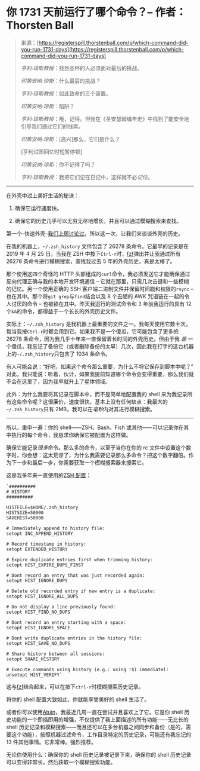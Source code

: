 <!--yml

类别：未分类

日期：2024 年 05 月 27 日 14:59:50

-->

# 你 1731 天前运行了哪个命令？– 作者：Thorsten Ball

> 来源：[https://registerspill.thorstenball.com/p/which-command-did-you-run-1731-days](https://registerspill.thorstenball.com/p/which-command-did-you-run-1731-days)
> 
> *亨利·琼斯教授*：找到圣杯的人必须面对最后的挑战。
> 
> *印第安纳·琼斯*：什么最后的挑战？
> 
> *亨利·琼斯教授*：如此致命的三个装置。
> 
> *印第安纳·琼斯*：陷阱？
> 
> *亨利·琼斯教授*：哦，记得。但我在《圣安瑟姆编年史》中找到了能安全地引导我们通过它们的线索。
> 
> *印第安纳·琼斯*：[高兴]那么，它们是什么？
> 
> [亨利试图回忆时短暂停顿]
> 
> *印第安纳·琼斯*：你不记得了吗？
> 
> *亨利·琼斯教授*：我把它们记在日记中，这样就不必*记住*。

*******

在外壳中过上美好生活的秘诀：

1.  确保它运行速度快。

1.  确保它的历史几乎可以无穷无尽地增长，并且可以通过模糊搜索来查找。

第一个–快速外壳–[我们上周讨论过](https://registerspill.thorstenball.com/p/how-fast-is-your-shell)，所以这一次，让我们来谈谈外壳的历史。

在我的机器上，`~/.zsh_history` 文件包含了 26278 条命令。它最早的记录是在 2019 年 4 月 25 日。当我在 ZSH 中按下`Ctrl-r`时，[fzf](https://github.com/junegunn/fzf)弹出并让我通过所有 26278 条命令进行模糊搜索，查找我过去 5 年的外壳历史。真是太棒了。

那个使用这四个奇怪的 HTTP 头部组成的`curl`命令，我必须发送它才能确保通过反向代理正确与我的本地开发环境通信 – 它就在那里，只需几次击键和一些模糊的记忆。另一个使用正确的 SSH 客户端二进制文件并保留时间戳和权限的`rsync` – 也在其中。那个将`git grep`与`find`结合以及 8 个丑陋的 AWK 咒语链在一起的令人讨厌的命令 – 也被锁在其中。昨天我运行的测试命令和 3 年前我运行的具有 12 个`&&`的命令，都得益于一个长长的外壳历史文件。

实际上：`~/.zsh_history` 是我机器上最重要的文件之一。我每天使用它数十次，每当我按`Ctrl-r`时都会用到它。如果我不是一个傻瓜，它可能包含了更多的 26278 条命令，因为我几乎十年来一直保留着长时间的外壳历史。但由于我 *是* 一个傻瓜，我忘记了备份它（或者删除备份的太早）几次，因此我在打字的这台机器上的`~/.zsh_history`只包含了 1034 条命令。

有人可能会说：“好吧，如果这个命令那么重要，为什么不将它保存到脚本中呢？” 对此，我只能说：听着，伙计，如果我提前知道哪个命令会变得重要，那么我们就不会在这里了，因为我早就升上了星体领域。

此外：为什么我要将其记录在脚本中，而不是简单地配置我的 shell 来为我记录所有这些命令呢？这很廉价，速度很快，基本上没有任何缺点：我最大的`~/.zsh_history`只有 2MB，我可以在*毫秒*内对其进行模糊搜索。

*******

所以，重申一遍：你的 shell——ZSH、Bash、Fish 或其他——可以记录你在其中执行的每个命令，我恳求你确保它被配置为这样做。

确保它能记录*很多*命令。那么多的命令，以至于当你在你的 rc 文件中设置这个数字时，你会想：这太荒谬了，为什么我需要记录那么多命令？把这个数字翻倍。作为下一步和最后一步，你需要获取一个模糊搜索器来搜索它。

这是我多年来一直使用的[ZSH 配置](https://github.com/mrnugget/dotfiles/blob/2bdf21b659cbf34f21a0716bfac1f90914426a87/zshrc#L18-L35)：

```
`##########
# HISTORY
##########

HISTFILE=$HOME/.zsh_history
HISTSIZE=50000
SAVEHIST=50000

# Immediately append to history file:
setopt INC_APPEND_HISTORY

# Record timestamp in history:
setopt EXTENDED_HISTORY

# Expire duplicate entries first when trimming history:
setopt HIST_EXPIRE_DUPS_FIRST

# Dont record an entry that was just recorded again:
setopt HIST_IGNORE_DUPS

# Delete old recorded entry if new entry is a duplicate:
setopt HIST_IGNORE_ALL_DUPS

# Do not display a line previously found:
setopt HIST_FIND_NO_DUPS

# Dont record an entry starting with a space:
setopt HIST_IGNORE_SPACE

# Dont write duplicate entries in the history file:
setopt HIST_SAVE_NO_DUPS

# Share history between all sessions:
setopt SHARE_HISTORY

# Execute commands using history (e.g.: using !$) immediatel:
unsetopt HIST_VERIFY` 
```

这与[fzf](https://github.com/junegunn/fzf)结合起来，可以在按下`ctrl-r`时模糊搜索历史记录。

将你的 shell 配置大致如此，你就能享受美好的 shell 生活了。

或者你可以使用[Atuin](https://github.com/atuinsh/atuin)，我最近几周一直在尝试并且喜欢上了它。它是你 shell 历史功能的一个即插即用的增强，不仅提供了我上面描述的所有功能——无比长的 shell 历史记录和模糊搜索——而且还可以在多台机器之间同步和备份（是的，需要这个功能），按照机器过滤命令，工作目录特定的历史记录，可能还有我忘记的 13 件其他事情。它非常棒。强烈推荐。

无论你使用什么：确保你的 shell 历史记录被记录下来，确保你的 shell 历史记录可以变得非常长，然后获取一个模糊搜索功能。
